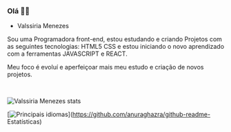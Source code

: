 ### Olá 🧑‍💻
- Valssiria Menezes 

Sou uma Programadora front-end, estou estudando e criando Projetos com as seguintes tecnologias:
HTML5 CSS e estou iniciando o novo aprendizado com a ferramentas JAVASCRIPT e REACT.

Meu foco é evoluí e aperfeiçoar mais meu estudo e criação de novos projetos.



<img scr="
https://img.shields.io/badge/HTML-239120?style=for-the-badge&logo=html5&logoColor=white">
<img scr="
https://img.shields.io/badge/CSS3-1572B6?style=for-the-badge&logo=css3&logoColor=white">
<img scr="
https://img.shields.io/badge/JavaScript-F7DF1E?style=for-the-badge&logo=javascript&logoColor=black "   >

![Valssiria Menezes stats](https://github-readme-stats.vercel.app/api?username=Valssiria&show_icons=true&theme=transparent)

[![Principais idiomas](https://github-readme-stats.vercel.app/api/top-langs/?username=anuraghazra&langs_count=8)](https://github.com/anuraghazra/github-readme- Estatísticas)












